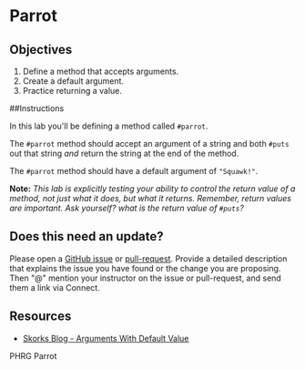 # Parrot

## Objectives
1. Define a method that accepts arguments.
2. Create a default argument.
3. Practice returning a value.

##Instructions

In this lab you'll be defining a method called `#parrot`. 

The `#parrot` method should accept an argument of a string and both `#puts` out that string *and* return the string at the end of the method. 

The `#parrot` method should have a default argument of `"Squawk!"`. 

**Note:** *This lab is explicitly testing your ability to control the return value of a method, not just what it does, but what it returns. Remember, return values are important. Ask yourself? what is the return value of `#puts`?*

## Does this need an update?

Please open a [GitHub issue](https://github.com/learn-co-students/phrg-parrot-ruby-pca-000/pulls) or [pull-request](https://github.com/learn-co-students/phrg-parrot-ruby-pca-000/pulls). Provide a detailed description that explains the issue you have found or the change you are proposing. Then "@" mention your instructor on the issue or pull-request, and send them a link via Connect.

## Resources
* [Skorks Blog - Arguments With Default Value](http://www.skorks.com/2009/08/method-arguments-in-ruby/)

<p data-visibility='hidden'>PHRG Parrot</p>
